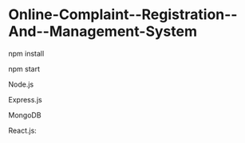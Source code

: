 # Online-Complaint--Registration--And--Management-System



npm install


npm start

Node.js

Express.js

MongoDB

React.js: 
